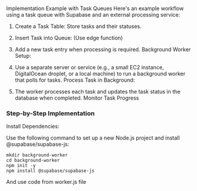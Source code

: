 ###

Implementation Example with Task Queues
Here's an example workflow using a task queue with Supabase and an external processing service:

1) Create a Task Table:
  Store tasks and their statuses.

2) Insert Task into Queue: (Use edge function)

3) Add a new task entry when processing is required.
   Background Worker Setup:

4) Use a separate server or service (e.g., a small EC2 instance, DigitalOcean droplet, or a local machine) to run a background worker that polls for tasks.
Process Task in Background:

5) The worker processes each task and updates the task status in the database when completed.
  Monitor Task Progress



### Step-by-Step Implementation
Install Dependencies:

Use the following command to set up a new Node.js project and install @supabase/supabase-js:

```
mkdir background-worker
cd background-worker
npm init -y
npm install @supabase/supabase-js
```

And use code from worker.js file




